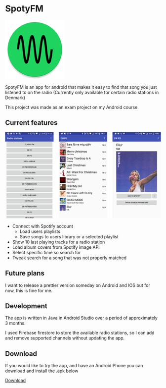 # SpotyFM

![Logo](/app/src/main/res/mipmap-xxxhdpi/ic_launcher_round.png)

SpotyFM is an app for android that makes it easy to find that song you just listened to on the radio (Currently only available for certain radio stations in Denmark)

This project was made as an exam project on my Android course.

## Current features

![Overview](Spotyfm.png)

- Connect with Spotify account
  - Load users playlists
  - Save songs to users library or a selected playlist
- Show 10 last playing tracks for a radio station
- Load album covers from Spotify image API
- Select specific time so search for
- Tweak search for a song that was not properly matched

## Future plans

I want to release a prettier version someday on Android and IOS but for now, this is fine for me.

## Development

The app is written in Java in Android Studio over a period of approximately 3 months.

I used Firebase firestore to store the available radio stations, so I can add and remove supported channels without updating the app.

## Download

If you would like to try the app, and have an Android Phone you can download and install the .apk below

[Download](https://github.com/blorsten/SpotyFM/releases)